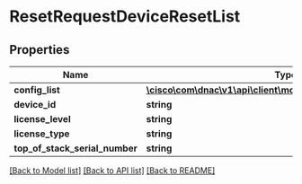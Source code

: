 # ResetRequestDeviceResetList

## Properties
Name | Type | Description | Notes
------------ | ------------- | ------------- | -------------
**config_list** | [**\cisco\com\dnac\v1\api\client\model\ResetRequestConfigList[]**](ResetRequestConfigList.md) |  | [optional] 
**device_id** | **string** |  | [optional] 
**license_level** | **string** |  | [optional] 
**license_type** | **string** |  | [optional] 
**top_of_stack_serial_number** | **string** |  | [optional] 

[[Back to Model list]](../README.md#documentation-for-models) [[Back to API list]](../README.md#documentation-for-api-endpoints) [[Back to README]](../README.md)


